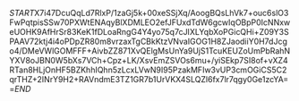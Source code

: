 $START$X7i47DcuQqLd7RlxP/1zaGj5k+00xeSSjXq/AoogBQsLhVk7+ouc6slO3FwPqtpisSSw70PXWtENAqyBlXDMLEO2efJFUxdTdW6gcwIqOBpP0IcNNxweUOHK9AfHrSr83KeK1fDLoaRngG4Y4yo75q7cJIXLYqbXoPGicQHi+Z09Y3SPAAV72ktj4i4oPDpZR80m8vrzaxTgCBkKtzVNvaIGOG1H8ZJaodiiY0H7dJcgo4/DMeVWlGOMFFF+AivbZZ871XvQElgMsUnYa9UjS1TcuKEUZoUmPbRahNYXV8oJBN0W5bXs7VCh+Cpz+LK/XsvEmZSVOs6mu+/yiSEkp7SI8of+vXZ4RTan8HLjOnHF5BZKhhIQhn5zLcxLVwN9I95PzakMFIw3vUP3cmOGiCS5C2qrTHZ+2INrY9H2+RAVndmE3TZ1GR7b1UrVKX4SLQZl6fx7lr7qgy0Ge1zcYA==$END$